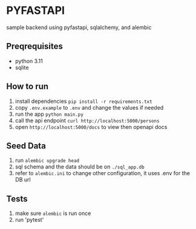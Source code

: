 # PYFASTAPI

sample backend using pyfastapi, sqlalchemy, and alembic

## Preqrequisites
- python 3.11
- sqlite

## How to run
1. install dependencies `pip install -r requirements.txt`
2. copy `.env.example` to `.env` and change the values if needed
2. run the app `python main.py`
3. call the api endpoint `curl http://localhost:5000/persons`
4. open `http://localhost:5000/docs` to view then openapi docs

## Seed Data
1. run `alembic upgrade head`
2. sql schema and the data should be on `./sql_app.db`
3. refer to `alembic.ini` to change other configuration, it uses .env for the DB url

## Tests
1. make sure `alembic` is run once
2. run 'pytest'
